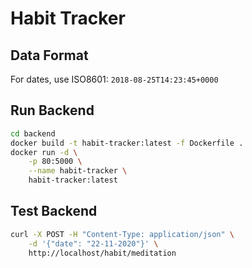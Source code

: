 # Habit Tracker

## Data Format
For dates, use ISO8601: `2018-08-25T14:23:45+0000`

## Run Backend

```bash
cd backend
docker build -t habit-tracker:latest -f Dockerfile .
docker run -d \
    -p 80:5000 \
    --name habit-tracker \
    habit-tracker:latest
```

## Test Backend

```bash
curl -X POST -H "Content-Type: application/json" \
    -d '{"date": "22-11-2020"}' \
    http://localhost/habit/meditation
```